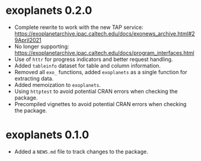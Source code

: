 # exoplanets 0.2.0

* Complete rewrite to work with the new TAP service: https://exoplanetarchive.ipac.caltech.edu/docs/exonews_archive.html#29April2021
* No longer supporting: https://exoplanetarchive.ipac.caltech.edu/docs/program_interfaces.html
* Use of `httr` for progress indicators and better request handling.
* Added `tableinfo` dataset for table and column information.
* Removed all `exo_` functions, added `exoplanets` as a single function for extracting data.
* Added memoization to `exoplanets`.
* Using `httptest` to avoid potential CRAN errors when checking the package.
* Precompiled vignettes to avoid potential CRAN errors when checking the package.

# exoplanets 0.1.0

* Added a `NEWS.md` file to track changes to the package.
